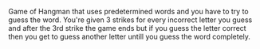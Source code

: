 Game of Hangman that uses predetermined words and you have to try to guess the word. You're given 3 strikes for every incorrect letter you guess and after the 3rd strike the game ends but if you guess the letter correct then you get to guess another letter untill you guess the word completely.
